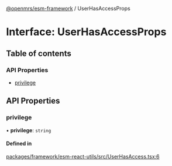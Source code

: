 [@openmrs/esm-framework](../API.md) / UserHasAccessProps

# Interface: UserHasAccessProps

## Table of contents

### API Properties

- [privilege](UserHasAccessProps.md#privilege)

## API Properties

### privilege

• **privilege**: `string`

#### Defined in

[packages/framework/esm-react-utils/src/UserHasAccess.tsx:6](https://github.com/openmrs/openmrs-esm-core/blob/master/packages/framework/esm-react-utils/src/UserHasAccess.tsx#L6)
